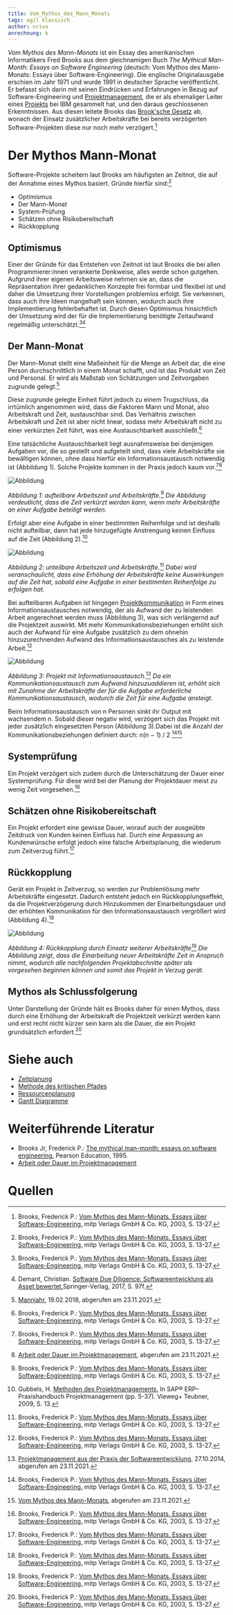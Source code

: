 ```yaml
---
title: Vom_Mythos_des_Mann_Monats
tags: agil klassisch
author: nrivo
anrechnung: k
---
```



*Vom Mythos des Mann-Monats* ist ein Essay des amerikanischen Informatikers Fred Brooks aus dem gleichnamigen Buch *The Mythical Man-Month: Essays on Software Engineering* (deutsch: Vom Mythos des Mann-Monats: Essays über Software-Engineering). Die englische Originalausgabe erschien im Jahr 1971 und wurde 1991 in deutscher Sprache veröffentlicht. Er befasst sich darin mit seinen Eindrücken und Erfahrungen in Bezug auf Software-Engineering und [Projektmanagement](Projektmanagement.md), die er als ehemaliger Leiter eines [Projekts](Projekt.md) bei IBM gesammelt hat, und den daraus geschlossenen Erkenntnissen. Aus diesen leitete Brooks das [Brook'sche Gesetz](https://de.wikipedia.org/wiki/Anti-Pattern#Brooks.E2.80.99sches_Gesetz) ab, wonach der Einsatz zusätzlicher Arbeitskräfte bei bereits verzögerten Software-Projekten diese nur noch mehr verzögert.[^1]



# Der Mythos Mann-Monat
Software-Projekte scheitern laut Brooks am häufigsten an Zeitnot, die auf der Annahme eines Mythos basiert. Gründe hierfür sind:[^1]
* Optimismus
* Der Mann-Monat
* System-Prüfung
* Schätzen ohne Risikobereitschaft
* Rückkopplung

## Optimismus
Einer der Gründe für das Entstehen von Zeitnot ist laut Brooks die bei allen Programmierer:innen verankerte Denkweise, alles werde schon gutgehen. Aufgrund ihrer eigenen Arbeitsweise nehmen sie an, dass die Repräsentation ihrer gedanklichen Konzepte frei formbar und flexibel ist und daher die Umsetzung ihrer Vorstellungen problemlos erfolgt. Sie verkennen, dass auch ihre Ideen mangelhaft sein können, wodurch auch ihre Implementierung fehlerbehaftet ist. Durch diesen Optimismus hinsichtlich der Umsetzung wird der für die Implementierung benötigte Zeitaufwand regelmäßig unterschätzt.[^1][^2]

## Der Mann-Monat
Der Mann-Monat stellt eine Maßeinheit für die Menge an Arbeit dar, die eine Person durchschnittlich in einem Monat schafft, und ist das Produkt von Zeit und Personal. Er wird als Maßstab von Schätzungen und Zeitvorgaben zugrunde gelegt.[^3] 

Diese zugrunde gelegte Einheit führt jedoch zu einem Trugschluss, da irrtümlich angenommen wird, dass die Faktoren Mann und Monat, also Arbeitskraft und Zeit, austauschbar sind. Das Verhältnis zwischen Arbeitskraft und Zeit ist aber nicht linear, sodass mehr Arbeitskraft nicht zu einer verkürzten Zeit führt, was eine Austauschbarkeit ausschließt.[^1]

Eine tatsächliche Austauschbarkeit liegt ausnahmsweise bei denjenigen Aufgaben vor, die so gestellt und aufgeteilt sind, dass viele Arbeitskräfte sie bewältigen können, ohne dass hierfür ein Informationsaustausch notwendig ist (Abbildung 1). Solche Projekte kommen in der Praxis jedoch kaum vor.[^1][^4]

![Abbildung](Vom_Mythos_des_Mann_Monats/Arbeitszeit%20vs.%20Arbeitskräfte%20vollständig%20unterteilbar.JPG)

*Abbildung 1: aufteilbare Arbeitszeit und Arbeitskräfte.*[^1] *Die Abbildung verdeutlicht, dass die Zeit verkürzt werden kann, wenn mehr Arbeitskräfte an einer Aufgabe beteiligt werden.* 


Erfolgt aber eine Aufgabe in einer bestimmten Reihenfolge und ist deshalb nicht aufteilbar, dann hat jede hinzugefügte Anstrengung keinen Einfluss auf die Zeit (Abbildung 2).[^5]

![Abbildung](Vom_Mythos_des_Mann_Monats/Arbeitszeit%20vs.%20Arbeitskräfte%20unteilbar.JPG)

*Abbildung 2: unteilbare Arbeitszeit und Arbeitskräfte.*[^1] *Dabei wird veranschaulicht, dass eine Erhöhung der Arbeitskräfte keine Auswirkungen auf die Zeit hat, sobald eine Aufgabe in einer bestimmten Reihenfolge zu erfolgen hat.*


Bei aufteilbaren Aufgaben ist hingegen [Projektkommunikation](Projektkommunikation.md) in Form eines Informationsaustausches notwendig, der als Aufwand der zu leistenden Arbeit angerechnet werden muss (Abbildung 3), was sich verlängernd auf die Projektzeit auswirkt. Mit mehr Kommunikationsbeziehungen erhöht sich auch der Aufwand für eine Aufgabe zusätzlich zu dem ohnehin hinzuzurechnenden Aufwand des Informationsaustausches als zu leistende Arbeit.[^1]

![Abbildung](Vom_Mythos_des_Mann_Monats/Aufgabe%20mit%20Kommunikation.JPG)

*Abbildung 3: Projekt mit Informationsaustausch.*[^6] *Da ein Kommunikationsaustausch zum Aufwand hinzuzuaddieren ist, erhöht sich mit Zunahme der Arbeitskräfte der für die Aufgabe erforderliche Kommunikationsaustausch, wodurch die Zeit für eine Aufgabe ansteigt.* 

Beim Informationsaustausch von n Personen sinkt ihr Output mit wachsendem n. Sobald dieser negativ wird, verzögert sich das Projekt mit jeder zusätzlich eingesetzten Person (Abbildung 3).Dabei ist die Anzahl der Kommunikationsbeziehungen definiert durch: n(n − 1) / 2 [^1][^7]


## Systemprüfung

Ein Projekt verzögert sich zudem durch die Unterschätzung der Dauer einer Systemprüfung. Für diese wird bei der Planung der Projektdauer meist zu wenig Zeit vorgesehen.[^1]

## Schätzen ohne Risikobereitschaft

Ein Projekt erfordert eine gewisse Dauer, worauf auch der ausgeübte Zeitdruck von Kunden keinen Einfluss hat. Durch eine Anpassung an Kundenwünsche erfolgt jedoch eine falsche Arbeitsplanung, die wiederum zum Zeitverzug führt.[^1]

## Rückkopplung 
Gerät ein Projekt in Zeitverzug, so werden zur Problemlösung mehr Arbeitskräfte eingesetzt. Dadurch entsteht jedoch ein Rückkopplungseffekt, da die Projektverzögerung durch Hinzukommen der Einarbeitungsdauer und der erhöhten Kommunikation für den Informationsaustausch vergrößert wird (Abbildung 4).[^1]

![Abbildung](Vom_Mythos_des_Mann_Monats/Das%20tatsächliche%20Ergebnis.JPG)

*Abbildung 4: Rückkopplung durch Einsatz weiterer Arbeitskräfte*[^1] *Die Abbildung zeigt, dass die Einarbeitung neuer Arbeitskräfte Zeit in Anspruch nimmt, wodurch alle nachfolgenden Projektabschnitte später als vorgesehen beginnen können und somit das Projekt in Verzug gerät.*

## Mythos als Schlussfolgerung
Unter Darstellung der Gründe hält es Brooks daher für einen Mythos, dass durch eine Erhöhung der Arbeitskraft die Projektzeit verkürzt werden kann und erst recht nicht kürzer sein kann als die Dauer, die ein Projekt grundsätzlich erfordert.[^1]


# Siehe auch

* [Zeitplanung](Zeitplanung.md)
* [Methode des kritischen Pfades](Methode_des_kritischen_Pfades.md)
* [Ressourcenplanung](Ressourcenplanung.md)
* [Gantt Diagramme](Gantt_Diagramme.md)

# Weiterführende Literatur

* Brooks Jr, Frederick P.: [The mythical man-month: essays on software engineering.](https://books.google.de/books?hl=de&lr=&id=Yq35BY5Fk3gC&oi=fnd&pg=PT15&dq=myth+of+man+month&ots=21gqPdQoki&sig=KT97gmzafoLLcUtiopJ9l8GlSaE&redir_esc=y#v=onepage&q=myth%20of%20man%20month&f=false) Pearson Education, 1995.
* [Arbeit oder Dauer im Projektmanagement](https://www.proventis.net/de/projektmanagement-begriff/arbeit-oder-dauer)

# Quellen

[^1]: Brooks, Frederick P.: [Vom Mythos des Mann-Monats. Essays über Software-Engineering.](https://books.google.de/books?hl=de&lr=&id=-dSU0IxvfzMC&oi=fnd&pg=PA3&dq=mythos+von+mann+monats&ots=ekrC7IHjO5&sig=I7Jhh12LZFxYNlzPyxFBclx86Y8&redir_esc=y#v=onepage&q&f=false) mitp Verlags GmbH & Co. KG, 2003, S. 13-27.

[^2]: Demant, Christian. [Software Due Diligence: Softwareentwicklung als Asset bewertet.](https://link.springer.com/book/10.1007/978-3-662-53062-7)Springer-Verlag, 2017, S. 97f.

[^3]: [Mannjahr](https://wirtschaftslexikon.gabler.de/definition/mannjahr-39390/version-262799), 19.02.2018, abgerufen am 23.11.2021.

[^4]:[Arbeit oder Dauer im Projektmanagement](https://www.proventis.net/de/projektmanagement-begriff/arbeit-oder-dauer), abgerufen am 23.11.2021.

[^5]: Gubbels, H. [Methoden des Projektmanagements.](https://link.springer.com/content/pdf/10.1007/978-3-8348-9967-5_2.pdf) In SAP® ERP–Praxishandbuch Projektmanagement (pp. 5-37). Vieweg+ Teubner, 2009, S. 13.

[^6]: [Projektmanagement aus der Praxis der Softwareentwicklung](https://www-seal.cs.tu-dortmund.de/seal/downloads/teaching/pm1415/2b.%20Aufwandssch%C3%A4tzung%20V1.pdf), 27.10.2014, abgerufen am 23.11.2021.

[^7]: [Vom Mythos des Mann-Monats](https://de.wikipedia.org/wiki/Vom_Mythos_des_Mann-Monats), abgerufen am 23.11.2021.




